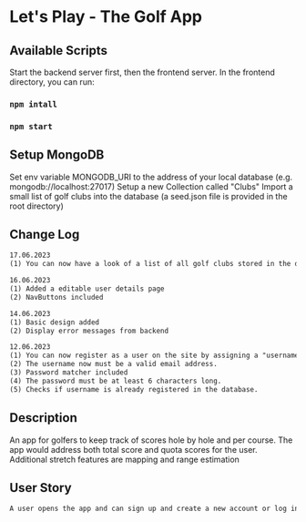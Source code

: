 # Let's Play - The Golf App

## Available Scripts

Start the backend server first, then the frontend server.
In the frontend directory, you can run:

### `npm intall`
### `npm start`

## Setup MongoDB
Set env variable MONGODB_URI to the address of your local database (e.g. mongodb://localhost:27017)
Setup a new Collection called "Clubs"
Import a small list of golf clubs into the database (a seed.json file is provided in the root directory)

## Change Log

```md
17.06.2023
(1) You can now have a look of a list of all golf clubs stored in the database

16.06.2023
(1) Added a editable user details page
(2) NavButtons included

14.06.2023
(1) Basic design added
(2) Display error messages from backend

12.06.2023
(1) You can now register as a user on the site by assigning a "username" and a "password".
(2) The username now must be a valid email address.
(3) Password matcher included
(4) The password must be at least 6 characters long.
(5) Checks if username is already registered in the database.
```

## Description 
An app for golfers to keep track of scores hole by hole and per course. The app would address both total score and quota scores for the user. Additional stretch features are mapping and range estimation

## User Story

```md
A user opens the app and can sign up and create a new account or log in with credentials. Once the user is logged in they are brought to  the home page, then the users score history,  handicap value, and nav bar are displayed. The user can interact with the nav bar and click their Post Score, Stats, Golf Games
